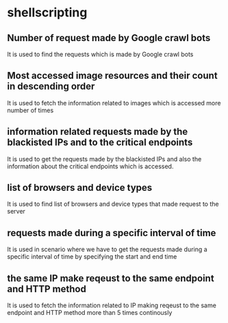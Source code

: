 # shellscripting

## Number of request made by Google crawl bots
It is used to find the requests which is made by Google crawl bots 


## Most accessed image resources and their count in descending order

It is used to fetch the information related to images which is accessed more number of times 

## information related requests made by the blackisted IPs and to the critical endpoints 

It is used to get the requests made by the blackisted IPs and also the information about the critical endpoints which is accessed. 

## list of browsers and device types  

It is used to find list of browsers and device types that made request to the server 

## requests made during a specific interval of time 

It is used in scenario where we have to get the requests made during a specific interval of time by specifying the start and end time 

## the same IP make reqeust to the same endpoint and HTTP method 

It is used to fetch the information related to IP making reqeust to the same endpoint and HTTP method more than 5 times continously
